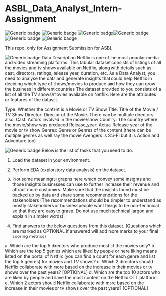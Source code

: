 # ASBL_Data_Analyst_Intern-Assignment
![Generic badge](https://img.shields.io/badge/Data-Visualisation:-green.svg) ![Generic badge](https://img.shields.io/badge/Python-V3:-blue.svg)
![Generic badge](https://img.shields.io/badge/Matplotlib:-green.svg)![Generic badge](https://img.shields.io/badge/Pandas:-blue.svg)![Generic badge](https://img.shields.io/badge/Scikit-learn:-green.svg)   ![Generic badge](https://img.shields.io/badge/Netflix:-red.svg)



This repo, only for Assignment Submission  for ASBL


![Generic badge](https://img.shields.io/badge/Data_Description-:-orange.svg)
Data Description
Netflix is one of the most popular media and video streaming platforms. This tabular dataset consists of listings of all the movies and tv shows available on Netflix, along with details such as - cast, directors, ratings, release year, duration, etc.
As a Data Analyst, you need to analyse the data and generate insights that could help Netflix in deciding which type of shows/movies to produce and how they can grow the business in different countries
The dataset provided to you consists of a list of all the TV shows/movies available on Netflix. Here are the attributes or features of the dataset.

Type: Whether the content is a Movie or TV Show
Title: Title of the Movie / TV Show
Director: Director of the Movie. There can be multiple directors also.
Cast: Actors involved in the movie/show
Country: The country where the movie/show was produced
Release_year: Actual Release year of the movie or tv show
Genres: Genre or Genres of the content (there can be multiple genres as well say the movie Avengers is Sci-Fi but it is Action and Adventure too)


![Generic badge](https://img.shields.io/badge/List_of_Tasks-:-orange.svg) 
Below is the list of tasks that you need to do.
1. Load the dataset in your environment.
2. Perform EDA (exploratory data analysis) on the dataset.
3. Plot some meaningful graphs here which convey some insights and those insights businesses can use to further increase their revenue and attract more customers. Make sure that the insights found must be backed up by data and share some recommendations for the stakeholders (The recommendations should be simpler to understand as mostly stakeholders or businesspeople want things to be non-technical so that they are easy to grasp. Do not use much technical jargon and explain in simpler words).


4. Find answers to the below questions from this dataset.
(Questions which are marked as OPTIONAL if answered will add more marks to your final scoring metrics)

  a. Which are the top 5 directors who produce most of the movies only?
  b. Which are the top 5 genres which are liked by people or here liking means listed on the portal of Netflix (you can find a count for each genre and         list the top 5 genres) for movies and TV shows?
  c. Which 2 directors should Netflix collaborate with more based on the increase in their movies or tv shows over the past years? [OPTIONAL]
  d. Which are the top 10 actors who are liked by people and have the most content on the Netflix OTT platform.
  e. Which 2 actors should Netflix collaborate with more based on the increase in their movies or tv shows over the past years? [OPTIONAL]
